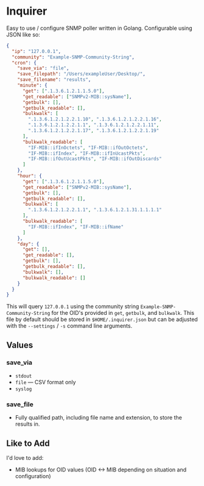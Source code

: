 # Inquirer
Easy to use / configure SNMP poller written in Golang. Configurable using JSON like so:

```json
{
  "ip": "127.0.0.1",
  "community": "Example-SNMP-Community-String",
  "cron": {
    "save_via": "file",
    "save_filepath": "/Users/exampleUser/Desktop/",
    "save_filename": "results",
    "minute": {
      "get": [".1.3.6.1.2.1.1.5.0"],
      "get_readable": ["SNMPv2-MIB::sysName"],
      "getbulk": [],
      "getbulk_readable": [],
      "bulkwalk": [
        ".1.3.6.1.2.1.2.2.1.10", ".1.3.6.1.2.1.2.2.1.16",
        ".1.3.6.1.2.1.2.2.1.1", ".1.3.6.1.2.1.2.2.1.11",
        ".1.3.6.1.2.1.2.2.1.17", ".1.3.6.1.2.1.2.2.1.19"
      ],
      "bulkwalk_readable": [
        "IF-MIB::ifInOctets", "IF-MIB::ifOutOctets",
        "IF-MIB::ifIndex", "IF-MIB::ifInUcastPkts",
        "IF-MIB::ifOutUcastPkts", "IF-MIB::ifOutDiscards"
      ]
    },
    "hour": {
      "get": [".1.3.6.1.2.1.1.5.0"],
      "get_readable": ["SNMPv2-MIB::sysName"],
      "getbulk": [],
      "getbulk_readable": [],
      "bulkwalk": [
        ".1.3.6.1.2.1.2.2.1.1", ".1.3.6.1.2.1.31.1.1.1.1"
      ],
      "bulkwalk_readable": [
        "IF-MIB::ifIndex", "IF-MIB::ifName"
      ]
    },
    "day": {
      "get": [],
      "get_readable": [],
      "getbulk": [],
      "getbulk_readable": [],
      "bulkwalk": [],
      "bulkwalk_readable": []
    }
  }
}
```

This will query `127.0.0.1` using the community string `Example-SNMP-Community-String` for the OID's provided in `get`, `getbulk`, and `bulkwalk`. This file by default should be stored in `$HOME/.inquirer.json` but can be adjusted with the `--settings` / `-s` command line arguments.

## Values

### save_via

* `stdout`
* `file` — CSV format only
* `syslog`

### save_file

* Fully qualified path, including file name and extension, to store the results in.

## Like to Add
I'd love to add:

* MIB lookups for OID values (OID <-> MIB depending on situation and configuration)

